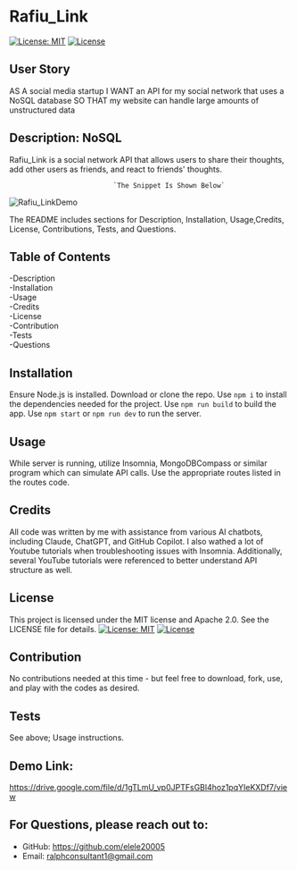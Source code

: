 # Rafiu_Link
[![License: MIT](https://img.shields.io/badge/License-MIT-yellow.svg)](https://opensource.org/licenses/MIT) 
[![License](https://img.shields.io/badge/License-Apache_2.0-blue.svg)](https://opensource.org/licenses/Apache-2.0) 

## User Story

AS A social media startup
I WANT an API for my social network that uses a NoSQL database
SO THAT my website can handle large amounts of unstructured data

## Description: NoSQL
Rafiu_Link is a social network API that allows users to share their thoughts, add other users as friends, and react to friends' thoughts.


                              `The Snippet Is Shown Below`
![Rafiu_LinkDemo](https://github.com/user-attachments/assets/ae421439-2e8c-4391-b1e8-2dc64f2808ad)






The README includes sections for Description, Installation, Usage,Credits, License, Contributions, Tests, and Questions.   


## Table of Contents

-Description     
-Installation      
-Usage     
-Credits    
-License         
-Contribution       
-Tests         
-Questions

## Installation
Ensure Node.js is installed. Download or clone the repo. Use `npm i` to install the dependencies needed for the project. Use `npm run build` to build the app. Use `npm start` or `npm run dev` to run the server.
 
## Usage
While server is running, utilize Insomnia, MongoDBCompass or similar program which can simulate API calls. Use the appropriate routes listed in the routes code.

## Credits
All code was written by me with assistance from various AI chatbots, including Claude, ChatGPT, and GitHub Copilot. I also wathed a lot of Youtube tutorials when troubleshooting issues with Insomnia. Additionally, several YouTube tutorials were referenced to better understand API structure as well. 

## License
This project is licensed under the MIT license and Apache 2.0. See the LICENSE file for details.
[![License: MIT](https://img.shields.io/badge/License-MIT-yellow.svg)](https://opensource.org/licenses/MIT)
[![License](https://img.shields.io/badge/License-Apache_2.0-blue.svg)](https://opensource.org/licenses/Apache-2.0)

## Contribution
No contributions needed at this time - but feel free to download, fork, use, and play with the codes as desired.

## Tests
See above; Usage instructions.

## Demo Link: 
https://drive.google.com/file/d/1gTLmU_vp0JPTFsGBl4hoz1pqYIeKXDf7/view 

## For Questions, please reach out to:
 
- GitHub: https://github.com/elele20005
- Email: ralphconsultant1@gmail.com 
